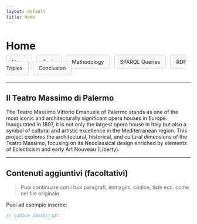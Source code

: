 ```yaml
---
layout: default
title: Home
---
```


# Home

<!-- Navigazione personalizzata -->
<nav style="margin-bottom: 30px;">
  <a href="{{ '/' | relative_url }}" style="padding:10px 15px; border:1px solid #ccc; border-radius:6px; margin-right:8px; text-decoration:none; background-color:#f8f8f8;">Home</a>
  <a href="{{ '/topi' | relative_url }}" style="padding:10px 15px; border:1px solid #ccc; border-radius:6px; margin-right:8px; text-decoration:none; background-color:#f8f8f8;">Topic</a>
  <a href="{{ '/methodology' | relative_url }}" style="padding:10px 15px; border:1px solid #ccc; border-radius:6px; margin-right:8px; text-decoration:none; background-color:#f8f8f8;">Methodology</a>
  <a href="{{ '/sparql-queries' | relative_url }}" style="padding:10px 15px; border:1px solid #ccc; border-radius:6px; margin-right:8px; text-decoration:none; background-color:#f8f8f8;">SPARQL Queries</a>
  <a href="{{ '/rdf-triples' | relative_url }}" style="padding:10px 15px; border:1px solid #ccc; border-radius:6px; margin-right:8px; text-decoration:none; background-color:#f8f8f8;">RDF Triples</a>
  <a href="{{ '/conclusion' | relative_url }}" style="padding:10px 15px; border:1px solid #ccc; border-radius:6px; text-decoration:none; background-color:#f8f8f8;">Conclusion</a>
</nav>

---

## Il Teatro Massimo di Palermo

The Teatro Massimo Vittorio Emanuele of Palermo stands as one of the most iconic and architecturally significant opera houses in Europe. Inaugurated in 1897, it is not only the largest opera house in Italy but also a symbol of cultural and artistic excellence in the Mediterranean region. This project explores the architectural, historical, and cultural dimensions of the Teatro Massimo, focusing on its Neoclassical design enriched by elements of Eclecticism and early Art Nouveau (Liberty).

---

## Contenuti aggiuntivi (facoltativi)

> Puoi continuare con i tuoi paragrafi, immagini, codice, liste ecc. come nel file originale.

Puoi ad esempio inserire:

```js
// codice JavaScript
